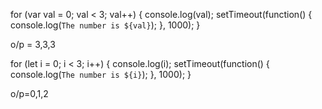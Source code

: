 for (var val = 0; val < 3; val++) {
    console.log(val);
    setTimeout(function() {
        console.log(`The number is ${val}`);
    }, 1000);
}

o/p = 3,3,3


for (let i = 0; i < 3; i++) {
    console.log(i);
    setTimeout(function() {
        console.log(`The number is ${i}`);
    }, 1000);
}

o/p=0,1,2
